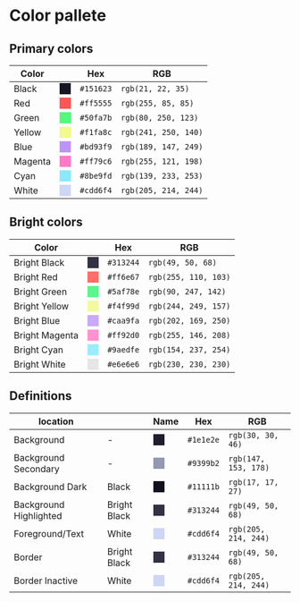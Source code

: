 # Color pallete

## Primary colors

| Color  | | Hex       | RGB             |
|--------|-|-----------|-----------------|
| Black  | <svg width="20" height="20" fill="#151623"><rect width="20" height="20" /></svg> | `#151623` | `rgb(21, 22, 35)`    |
| Red    | <svg width="20" height="20" fill="#ff5555"><rect width="20" height="20" /></svg>| `#ff5555` | `rgb(255, 85, 85)`   |
| Green  | <svg width="20" height="20" fill="#50fa7b"><rect width="20" height="20" /></svg>| `#50fa7b` | `rgb(80, 250, 123)`  |
| Yellow | <svg width="20" height="20" fill="#f1fa8c"><rect width="20" height="20" /></svg>| `#f1fa8c` | `rgb(241, 250, 140)` |
| Blue   | <svg width="20" height="20" fill="#bd93f9"><rect width="20" height="20" /></svg>| `#bd93f9` | `rgb(189, 147, 249)` |
| Magenta| <svg width="20" height="20" fill="#ff79c6"><rect width="20" height="20" /></svg>| `#ff79c6` | `rgb(255, 121, 198)` |
| Cyan   | <svg width="20" height="20" fill="#8be9fd"><rect width="20" height="20" /></svg>| `#8be9fd` | `rgb(139, 233, 253)` |
| White  | <svg width="20" height="20" fill="#cdd6f4"><rect width="20" height="20" /></svg>| `#cdd6f4` | `rgb(205, 214, 244)` |

## Bright colors

| Color  | | Hex       | RGB             |
|--------|-|-----------|-----------------|
| Bright Black  | <svg width="20" height="20" fill="#313244"><rect width="20" height="20" /></svg> | `#313244` | `rgb(49, 50, 68)`    |
| Bright Red    | <svg width="20" height="20" fill="#ff6e67"><rect width="20" height="20" /></svg>| `#ff6e67` | `rgb(255, 110, 103)`   |
| Bright Green  | <svg width="20" height="20" fill="#5af78e"><rect width="20" height="20" /></svg>| `#5af78e` | `rgb(90, 247, 142)`  |
| Bright Yellow | <svg width="20" height="20" fill="#f4f99d"><rect width="20" height="20" /></svg>| `#f4f99d` | `rgb(244, 249, 157)` |
| Bright Blue   | <svg width="20" height="20" fill="#caa9fa"><rect width="20" height="20" /></svg>| `#caa9fa` | `rgb(202, 169, 250)` |
| Bright Magenta| <svg width="20" height="20" fill="#ff92d0"><rect width="20" height="20" /></svg>| `#ff92d0` | `rgb(255, 146, 208)` |
| Bright Cyan   | <svg width="20" height="20" fill="#9aedfe"><rect width="20" height="20" /></svg>| `#9aedfe` | `rgb(154, 237, 254)` |
| Bright White  | <svg width="20" height="20" fill="#e6e6e6"><rect width="20" height="20" /></svg>| `#e6e6e6` | `rgb(230, 230, 230)` |

## Definitions

| location  | | Name | Hex       | RGB             |
|-----------|-|------|-----------|-----------------|
| Background  | - | <svg width="20" height="20" fill="#1e1e2e"><rect width="20" height="20" /></svg> | `#1e1e2e` | `rgb(30, 30, 46)`    |
| Background Secondary  | - | <svg width="20" height="20" fill="#9399b2"><rect width="20" height="20" /></svg> | `#9399b2` | `rgb(147, 153, 178)`    |
| Background Dark | Black | <svg width="20" height="20" fill="#11111b"><rect width="20" height="20" /></svg> | `#11111b` | `rgb(17, 17, 27)`    |
| Background Highlighted  | Bright Black | <svg width="20" height="20" fill="#313244"><rect width="20" height="20" /></svg> | `#313244` | `rgb(49, 50, 68)`    |
| Foreground/Text | White | <svg width="20" height="20" fill="#cdd6f4"><rect width="20" height="20" /></svg> | `#cdd6f4` | `rgb(205, 214, 244)`    |
| Border      | Bright Black | <svg width="20" height="20" fill="#313244"><rect width="20" height="20" /></svg> | `#313244` | `rgb(49, 50, 68)`    |
| Border Inactive | White | <svg width="20" height="20" fill="#cdd6f4"><rect width="20" height="20" /></svg> | `#cdd6f4` | `rgb(205, 214, 244)`    |
